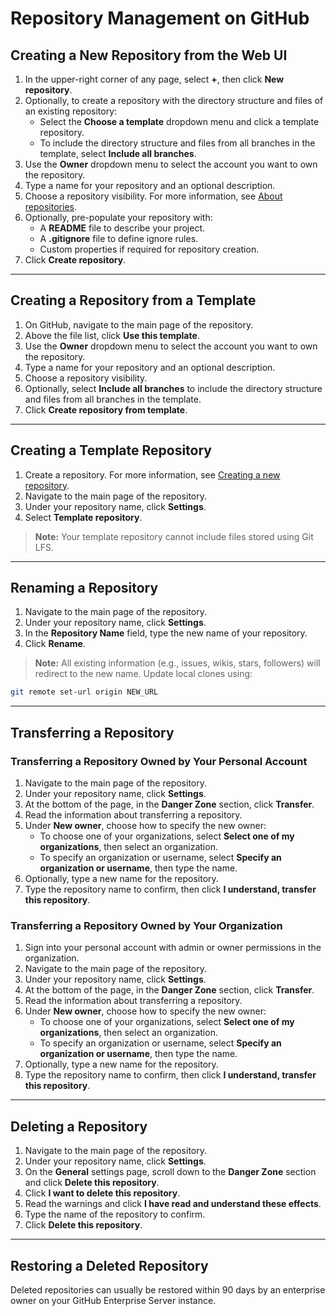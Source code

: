 # Repository Management on GitHub

## Creating a New Repository from the Web UI

1. In the upper-right corner of any page, select **+**, then click **New repository**.
2. Optionally, to create a repository with the directory structure and files of an existing repository:
   - Select the **Choose a template** dropdown menu and click a template repository.
   - To include the directory structure and files from all branches in the template, select **Include all branches**.
3. Use the **Owner** dropdown menu to select the account you want to own the repository.
4. Type a name for your repository and an optional description.
5. Choose a repository visibility. For more information, see [About repositories](https://docs.github.com/en/repositories).
6. Optionally, pre-populate your repository with:
   - A **README** file to describe your project.
   - A **.gitignore** file to define ignore rules.
   - Custom properties if required for repository creation.
7. Click **Create repository**.

---

## Creating a Repository from a Template

1. On GitHub, navigate to the main page of the repository.
2. Above the file list, click **Use this template**.
3. Use the **Owner** dropdown menu to select the account you want to own the repository.
4. Type a name for your repository and an optional description.
5. Choose a repository visibility.
6. Optionally, select **Include all branches** to include the directory structure and files from all branches in the template.
7. Click **Create repository from template**.

---

## Creating a Template Repository

1. Create a repository. For more information, see [Creating a new repository](#creating-a-new-repository-from-the-web-ui).
2. Navigate to the main page of the repository.
3. Under your repository name, click **Settings**.
4. Select **Template repository**.

> **Note:** Your template repository cannot include files stored using Git LFS.

---

## Renaming a Repository

1. Navigate to the main page of the repository.
2. Under your repository name, click **Settings**.
3. In the **Repository Name** field, type the new name of your repository.
4. Click **Rename**.

> **Note:** All existing information (e.g., issues, wikis, stars, followers) will redirect to the new name. Update local clones using:
```bash
git remote set-url origin NEW_URL
```

---

## Transferring a Repository

### Transferring a Repository Owned by Your Personal Account

1. Navigate to the main page of the repository.
2. Under your repository name, click **Settings**.
3. At the bottom of the page, in the **Danger Zone** section, click **Transfer**.
4. Read the information about transferring a repository.
5. Under **New owner**, choose how to specify the new owner:
   - To choose one of your organizations, select **Select one of my organizations**, then select an organization.
   - To specify an organization or username, select **Specify an organization or username**, then type the name.
6. Optionally, type a new name for the repository.
7. Type the repository name to confirm, then click **I understand, transfer this repository**.

### Transferring a Repository Owned by Your Organization

1. Sign into your personal account with admin or owner permissions in the organization.
2. Navigate to the main page of the repository.
3. Under your repository name, click **Settings**.
4. At the bottom of the page, in the **Danger Zone** section, click **Transfer**.
5. Read the information about transferring a repository.
6. Under **New owner**, choose how to specify the new owner:
   - To choose one of your organizations, select **Select one of my organizations**, then select an organization.
   - To specify an organization or username, select **Specify an organization or username**, then type the name.
7. Optionally, type a new name for the repository.
8. Type the repository name to confirm, then click **I understand, transfer this repository**.

---

## Deleting a Repository

1. Navigate to the main page of the repository.
2. Under your repository name, click **Settings**.
3. On the **General** settings page, scroll down to the **Danger Zone** section and click **Delete this repository**.
4. Click **I want to delete this repository**.
5. Read the warnings and click **I have read and understand these effects**.
6. Type the name of the repository to confirm.
7. Click **Delete this repository**.

---

## Restoring a Deleted Repository

Deleted repositories can usually be restored within 90 days by an enterprise owner on your GitHub Enterprise Server instance.